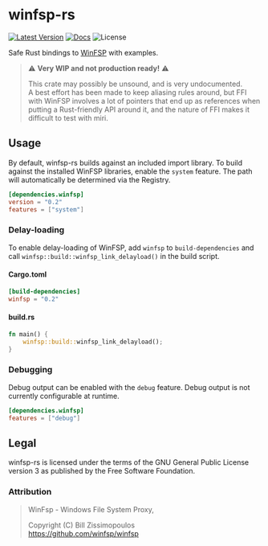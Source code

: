 # winfsp-rs

[![Latest Version](https://img.shields.io/crates/v/winfsp.svg)](https://crates.io/crates/winfsp) [![Docs](https://docs.rs/winfsp/badge.svg)](https://docs.rs/winfsp) ![License](https://img.shields.io/crates/l/winfsp)

Safe Rust bindings to [WinFSP](https://github.com/winfsp/winfsp) with examples. 

> ⚠️ **Very WIP and not production ready!** ⚠️
> 
> This crate may possibly be unsound, and is very undocumented.   
> A best effort has been made to keep aliasing rules around, but FFI with WinFSP involves a lot of pointers that end up 
> as references when putting a Rust-friendly API around it, and the nature of FFI makes it difficult to test with miri.

## Usage
By default, winfsp-rs builds against an included import library. To build against the installed WinFSP libraries, enable the `system`
feature. The path will automatically be determined via the Registry.

```toml
[dependencies.winfsp]
version = "0.2"
features = ["system"]
```
### Delay-loading
To enable delay-loading of WinFSP, add `winfsp` to `build-dependencies` and call `winfsp::build::winfsp_link_delayload()` in
the build script.

#### Cargo.toml
```toml
[build-dependencies]
winfsp = "0.2"
```

#### build.rs
```rust
fn main() { 
    winfsp::build::winfsp_link_delayload();
}
```

### Debugging
Debug output can be enabled with the `debug` feature. Debug output is not currently configurable at runtime.
```toml
[dependencies.winfsp]
features = ["debug"]
```

## Legal
winfsp-rs is licensed under the terms of the GNU General Public License version 3 as published by the
Free Software Foundation.

### Attribution

> WinFsp - Windows File System Proxy,
> 
> Copyright (C) Bill Zissimopoulos \
> https://github.com/winfsp/winfsp
